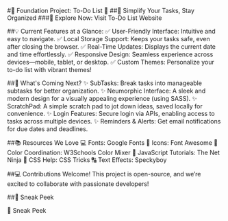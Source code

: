 #🌟 Foundation Project: To-Do List 🌟
##📝 Simplify Your Tasks, Stay Organized
###🔗 Explore Now: Visit To-Do List Website

##💡 Current Features at a Glance:
✅ User-Friendly Interface: Intuitive and easy to navigate.
✅ Local Storage Support: Keeps your tasks safe, even after closing the browser.
✅ Real-Time Updates: Displays the current date and time effortlessly.
✅ Responsive Design: Seamless experience across devices—mobile, tablet, or desktop.
✅ Custom Themes: Personalize your to-do list with vibrant themes!

##🚀 What's Coming Next?
✨ SubTasks: Break tasks into manageable subtasks for better organization.
✨ Neumorphic Interface: A sleek and modern design for a visually appealing experience (using SASS).
✨ ScratchPad: A simple scratch pad to jot down ideas, saved locally for convenience.
✨ Login Features: Secure login via APIs, enabling access to tasks across multiple devices.
✨ Reminders & Alerts: Get email notifications for due dates and deadlines.

##📚 Resources We Love
💻 Fonts: Google Fonts
📂 Icons: Font Awesome
🎨 Color Coordination: W3Schools Color Mixer
📜 JavaScript Tutorials: The Net Ninja
🎨 CSS Help: CSS Tricks
🔠 Text Effects: Speckyboy

##💻 Contributions Welcome!
This project is open-source, and we’re excited to collaborate with passionate developers!

##🌟 Sneak Peek

🌟 Sneak Peek
